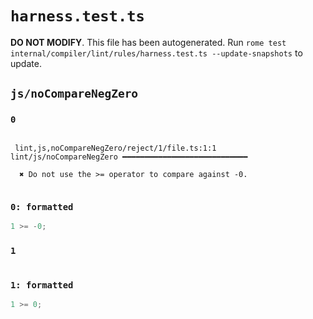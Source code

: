 # `harness.test.ts`

**DO NOT MODIFY**. This file has been autogenerated. Run `rome test internal/compiler/lint/rules/harness.test.ts --update-snapshots` to update.

## `js/noCompareNegZero`

### `0`

```

 lint,js,noCompareNegZero/reject/1/file.ts:1:1 lint/js/noCompareNegZero ━━━━━━━━━━━━━━━━━━━━━━━━━━━━

  ✖ Do not use the >= operator to compare against -0.


```

### `0: formatted`

```ts
1 >= -0;

```

### `1`

```

```

### `1: formatted`

```ts
1 >= 0;

```
